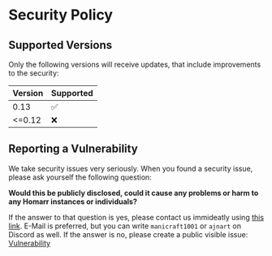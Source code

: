 # Security Policy

## Supported Versions
Only the following versions will receive updates, that include improvements to the security:

| Version | Supported          |
| ------- | ------------------ |
| 0.13   | :white_check_mark: |
| <=0.12   | :x:                |

## Reporting a Vulnerability
We take security issues very seriously.
When you found a security issue, please ask yourself the following question:

**Would this be publicly disclosed, could it cause any problems or harm to any Homarr instances or individuals?**

If the answer to that question is yes, please contact us immideatly using [this link](https://homarr.dev/docs/community/get-in-touch). E-Mail is preferred, but you can write ``manicraft1001`` or ``ajnart`` on Discord as well.
If the answer is no, please create a public visible issue: [Vulnerability](https://github.com/ajnart/homarr/issues/new?assignees=&labels=%F0%9F%90%9B+Bug&projects=&template=bug.yml&title=)
